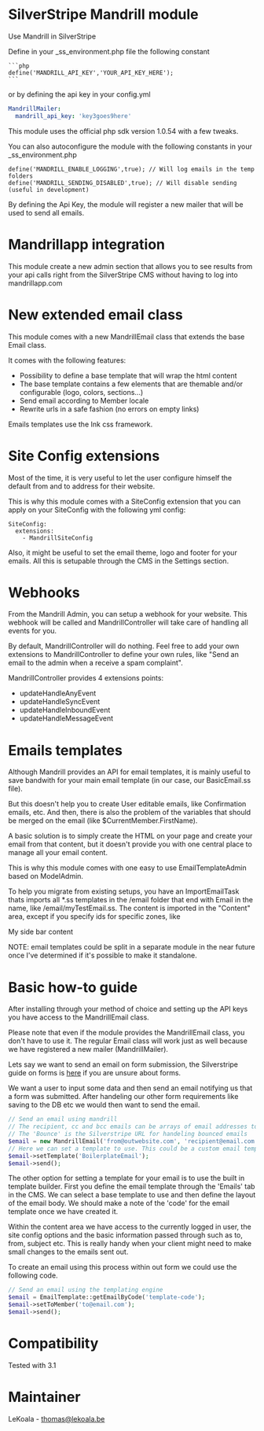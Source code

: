 SilverStripe Mandrill module
==================
Use Mandrill in SilverStripe

Define in your _ss_environment.php file the following constant

    ```php
	define('MANDRILL_API_KEY','YOUR_API_KEY_HERE');
    ```
    
or by defining the api key in your config.yml

   ```yaml
   MandrillMailer:
     mandrill_api_key: 'key3goes9here'
   ```
	
This module uses the official php sdk version 1.0.54 with a few tweaks.

You can also autoconfigure the module with the following constants in your _ss_environment.php

	define('MANDRILL_ENABLE_LOGGING',true); // Will log emails in the temp folders
	define('MANDRILL_SENDING_DISABLED',true); // Will disable sending (useful in development)

By defining the Api Key, the module will register a new mailer that will be used to send all emails.

Mandrillapp integration
==================

This module create a new admin section that allows you to see results from
your api calls right from the SilverStripe CMS without having to log into
mandrillapp.com


New extended email class
==================

This module comes with a new MandrillEmail class that extends the base Email class.

It comes with the following features:
- Possibility to define a base template that will wrap the html content
- The base template contains a few elements that are themable and/or configurable (logo, colors, sections...)
- Send email according to Member locale
- Rewrite urls in a safe fashion (no errors on empty links)

Emails templates use the Ink css framework.

Site Config extensions
==================

Most of the time, it is very useful to let the user configure himself the default
from and to address for their website.

This is why this module comes with a SiteConfig extension that you can
apply on your SiteConfig with the following yml config:

	SiteConfig:
	  extensions: 
		- MandrillSiteConfig

Also, it might be useful to set the email theme, logo and footer for your emails.
All this is setupable through the CMS in the Settings section.

Webhooks
==================

From the Mandrill Admin, you can setup a webhook for your website. This webhook
will be called and MandrillController will take care of handling all events
for you.

By default, MandrillController will do nothing. Feel free to add your own
extensions to MandrillController to define your own rules, like "Send an
email to the admin when a receive a spam complaint".

MandrillController provides 4 extensions points:
- updateHandleAnyEvent
- updateHandleSyncEvent
- updateHandleInboundEvent
- updateHandleMessageEvent

Emails templates
==================

Although Mandrill provides an API for email templates, it is mainly useful to save
bandwith for your main email template (in our case, our BasicEmail.ss file).

But this doesn't help you to create User editable emails, like Confirmation emails, etc.
And then, there is also the problem of the variables that should be merged on the email (like $CurrentMember.FirstName).

A basic solution is to simply create the HTML on your page and create your email from that content, but it doesn't
provide you with one central place to manage all your email content.

This is why this module comes with one easy to use EmailTemplateAdmin based on ModelAdmin.

To help you migrate from existing setups, you have an ImportEmailTask thats imports all *.ss templates in the /email folder that 
end with Email in the name, like /email/myTestEmail.ss. 
The content is imported in the "Content" area, except if you specify ids for specific zones, like <div id="SideBar">My side bar content</div>

NOTE: email templates could be split in a separate module in the near future once I've
determined if it's possible to make it standalone.

Basic how-to guide
==================

After installing through your method of choice and setting up the API keys you have access to the MandrillEmail class. 

Please note that even if the module provides the MandrillEmail class, you don't have to use it. The regular Email class will work
just as well because we have registered a new mailer (MandrillMailer).

Lets say we want to send an email on form submission, the Silverstripe guide on forms is [here](https://docs.silverstripe.org/en/3.1/developer_guides/forms/introduction/) if you are unsure about forms.

We want a user to input some data and then send an email notifying us that a form was submitted. After handeling our other form requirements like saving to the DB
etc we would then want to send the email. 

```php
// Send an email using mandrill
// The recipient, cc and bcc emails can be arrays of email addresses to include.
// The 'Bounce' is the Silverstripe URL for handeling bounced emails
$email = new MandrillEmail('from@outwebsite.com', 'recipient@email.com', 'Our Subject', 'The body of the email', 'BounceURL', 'AnyCCEmails@email.com', 'AnyBCCEmails@email.com');
// Here we can set a template to use. This could be a custom email template you design or one of the included templates. 
$email->setTemplate('BoilerplateEmail');
$email->send();
```

The other option for setting a template for your email is to use the built in template builder. First you define the email template through the 'Emails' tab in the CMS. We can select a base template to use and then define the layout of the email body. We should make a note of the 'code' for the email template once we have created it. 

Within the content area we have access to the currently logged in user, the site config options and the basic information passed through such as to, from, subject etc. This is really handy when your client might need to make small changes to the emails sent out.  

To create an email using this process within out form we could use the following code. 

```php
// Send an email using the templating engine
$email = EmailTemplate::getEmailByCode('template-code');
$email->setToMember('to@email.com');
$email->send();
```

Compatibility
==================
Tested with 3.1

Maintainer
==================
LeKoala - thomas@lekoala.be